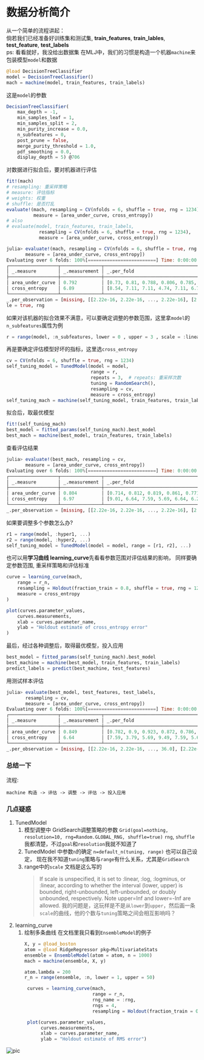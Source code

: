 # 数据分析简介
从一个简单的流程讲起：\
倘若我们已经准备好训练集和测试集, **train_features**, **train_lables**, **test_feature**, **test_labels**  
ps: 看看就好，我没给出数据集
在MLJ中，我们的习惯是构造一个机器`machine`来包装模型`model`和数据
```julia
@load DecisionTreeClassifier
model = DecisionTreeClassifier()
mach = machine(model, train_features, train_labels)
```

这是`model`的参数
```julia
DecisionTreeClassifier(
    max_depth = -1,
    min_samples_leaf = 1,
    min_samples_split = 2,
    min_purity_increase = 0.0,
    n_subfeatures = 0,
    post_prune = false,
    merge_purity_threshold = 1.0,
    pdf_smoothing = 0.0,
    display_depth = 5) @706
```

对数据进行拟合后，要对机器进行评估
```jl
fit!(mach)
# resampling: 重采样策略
# measure: 评估指标
# weights: 权重
# shuffle: 是否打乱
evaluate!(mach, resampling = CV(nfolds = 6, shuffle = true, rng = 1234),
          measure = [area_under_curve, cross_entropy])
# also 
# evaluate(model, train_features, train_labels,
            resampling = CV(nfolds = 6, shuffle = true, rng = 1234),
			measure = [area_under_curve, cross_entropy])

```

```julia
julia> evaluate!(mach, resampling = CV(nfolds = 6, shuffle = true, rng = 1234),
       measure = [area_under_curve, cross_entropy])
Evaluating over 6 folds: 100%[=========================] Time: 0:00:00
┌──────────────────┬───────────────┬──────────────────────────────────────────┐
│ _.measure        │ _.measurement │ _.per_fold                               │
├──────────────────┼───────────────┼──────────────────────────────────────────┤
│ area_under_curve │ 0.792         │ [0.73, 0.81, 0.788, 0.806, 0.785, 0.836] │
│ cross_entropy    │ 6.89          │ [8.54, 7.11, 7.11, 4.74, 7.11, 6.73]     │
└──────────────────┴───────────────┴──────────────────────────────────────────┘
_.per_observation = [missing, [[2.22e-16, 2.22e-16, ..., 2.22e-16], [2.22e-16, 2.22e-16, ..., 2.22e-16], [2.22e-16, 2.22e-16, ..., 2.22e-16], [2.22e-16, 36.0, ..., 2.22e-16], [36.0, 2.22e-16, ..., 2.22e-16], [2.22e-16, 2.22e-16, ..., 2.22e-16]]]
le = true, rng
```

如果对该机器的拟合效果不满意，可以要确定调整的参数范围，这里拿`model`的`n_subfeatures`属性为例
```julia
r = range(model, :n_subfeatures, lower = 0 , upper = 3 , scale = :linear)
```

再是要确定评估模型好坏的指标，这里选`cross_entropy`
```julia
cv = CV(nfolds = 6, shuffle = true, rng = 1234)
self_tuning_model = TunedModel(model = model,
                               range = r,
                               repeats = 3,  # repeats: 重采样次数
                               tuning = RandomSearch(),
                               resampling = cv,
                               measure = cross_entropy)
self_tuning_mach = machine(self_tuning_model, train_features, train_labels)
```

拟合后，取最优模型
```julia
fit!(self_tuning_mach)
best_model = fitted_params(self_tuning_mach).best_model
best_mach = machine(best_model, train_features, train_labels)
```

查看评估结果
```julia
julia> evaluate!(best_mach, resampling = cv,
       measure = [area_under_curve, cross_entropy])
Evaluating over 6 folds: 100%[=========================] Time: 0:00:00
┌──────────────────┬───────────────┬────────────────────────────────────────────┐
│ _.measure        │ _.measurement │ _.per_fold                                 │
├──────────────────┼───────────────┼────────────────────────────────────────────┤
│ area_under_curve │ 0.804         │ [0.714, 0.812, 0.819, 0.861, 0.771, 0.845] │
│ cross_entropy    │ 6.97          │ [9.01, 6.64, 7.59, 5.69, 6.64, 6.25]       │
└──────────────────┴───────────────┴────────────────────────────────────────────┘
_.per_observation = [missing, [[2.22e-16, 2.22e-16, ..., 2.22e-16], [2.22e-16, 2.22e-16, ..., 2.22e-16], [2.22e-16, 2.22e-16, ..., 2.22e-16], [2.22e-16, 2.22e-16, ..., 2.22e-16], [2.22e-16, 2.22e-16, ..., 2.22e-16], [2.22e-16, 2.22e-16, ..., 36.0]]]
```

如果要调整多个参数怎么办? 
```julia
r1 = range(model, :hyper1, ...)
r2 = range(model, :hyper2, ...)
self_tuning_model = TunedModel(model = model, range = [r1, r2], ...)
```

也可以用**学习曲线 learning_curve**先看看参数范围对评估结果的影响，
同样要确定参数范围, 重采样策略和评估标准
```julia
curve = learning_curve(mach,
    range = r_n,
    resampling = Holdout(fraction_train = 0.8, shuffle = true, rng = 1234),
    measure = cross_entropy
)

plot(curves.parameter_values,
    curves.measurements,
    xlab = curves.parameter_name,
    ylab = "Holdout estimate of cross_entropy error"
)
```

最后，经过各种调整后，取得最优模型，投入应用
```julia
best_model = fitted_params(self_tuning_mach).best_model
best_machine = machine(best_model, train_features, train_labels)
predict_labels = predict(best_machine, test_features)
```

用测试样本评估
```julia
julia> evaluate(best_model, test_features, test_labels,
       resampling = cv,
       measure = [area_under_curve, cross_entropy])
Evaluating over 6 folds: 100%[=========================] Time: 0:00:00
┌──────────────────┬───────────────┬──────────────────────────────────────────┐
│ _.measure        │ _.measurement │ _.per_fold                               │
├──────────────────┼───────────────┼──────────────────────────────────────────┤
│ area_under_curve │ 0.849         │ [0.782, 0.9, 0.923, 0.872, 0.786, 0.833] │
│ cross_entropy    │ 6.64          │ [7.59, 3.79, 5.69, 9.49, 7.59, 5.69]     │
└──────────────────┴───────────────┴──────────────────────────────────────────┘
_.per_observation = [missing, [[2.22e-16, 2.22e-16, ..., 36.0], [2.22e-16, 2.22e-16, ..., 2.22e-16], [36.0, 2.22e-16, ..., 2.22e-16], [2.22e-16, 36.0, ..., 2.22e-16], [2.22e-16, 2.22e-16, ..., 36.0], [2.22e-16, 2.22e-16, ..., 36.0]]]
```

### 总结一下
流程: 
```plain
machine 构造 -> 评估 -> 调整 -> 评估 -> 投入应用
```

### 几点疑惑
1. TunedModel 
    1. 模型调整中 GridSearch调整策略的参数 
	   `Grid(goal=nothing, resolution=10, rng=Random.GLOBAL_RNG, shuffle=true)`
	   `rng`, `shuffle`我都清楚，不过`goal`和`resolution`我就不知道了
    2. TunedModel 中参数`n`的确定
	   `n=default_n(tuning, range)`
	   也可以自己设定， 现在我不知道`tuning`策略与`range`有什么关系，尤其是`GridSearch`
    3. range中的`scale`
	   文档是这么写的
	   >   If scale is unspecified, it is set to :linear, :log, :logminus, or :linear,
		   according to whether the interval (lower, upper) is bounded, right-unbounded,
		   left-unbounded, or doubly unbounded, respectively. Note upper=Inf and lower=-Inf
		   are allowed.
	   我的问题是，这玩样是不是从`lower`到`upper`，然后画一条`scale`的曲线，他的个数与`tuning`策略之间会相互影响吗？
2. learning_curve
    1. 绘制多条曲线
	   在文档里我只看到`EnsembleModel`的例子
	   ```julia
	   X, y = @load_boston
	   atom = @load RidgeRegressor pkg=MultivariateStats
	   ensemble = EnsembleModel(atom = atom, n = 1000)
	   mach = machine(ensemble, X, y)
	   
	   atom.lambda = 200
	   r_n = range(ensemble, :n, lower = 1, upper = 50)

		curves = learning_curve(mach,
                                range = r_n,
                                rng_name = :rng,
                                rngs = 4,
                                resampling = Holdout(fraction_train = 0.8))

		plot(curves.parameter_values,
			 curves.measurements,
		     xlab = curves.parameter_name,
		     ylab = "Holdout estimate of RMS error")
		```

![pic](https://alan-turing-institute.github.io/MLJ.jl/stable/img/learning_curve_n.png)
